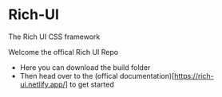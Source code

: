 # Rich-UI
The Rich UI CSS framework

Welcome the offical Rich UI Repo
- Here you can download the build folder 
- Then head over to the (offical documentation)[https://rich-ui.netlify.app/] to get started

